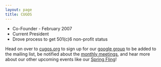 ```yaml
---
layout: page
title: CUGOS
---
```


* Co-Founder - February 2007
* Current President
* Drove process to get 501(c)6 non-profit status

Head on over to [cugos.org](http://cugos.org/) to sign up for our [google group](https://groups.google.com/forum/#!forum/cugos) to be added to the mailing list, be notified about the [monthly meetings](http://cugos.org/meetings/), and hear more about our other upcoming events like our [Spring Fling](http://cugos.org/2015-spring-fling/)!


